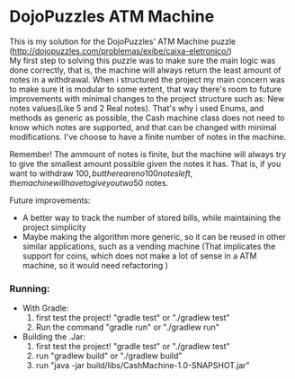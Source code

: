 # DojoPuzzles ATM Machine

This is my solution for the DojoPuzzles' ATM Machine puzzle (http://dojopuzzles.com/problemas/exibe/caixa-eletronico/)  
My first step to solving this puzzle was to make sure the main logic was done correctly, that is, the machine will always
return the least amount of notes in a withdrawal. When i structured the project my main concern was to make sure it is 
modular to some extent, that way there's room to future improvements with minimal changes to the project structure such as: New notes values(Like 5 and 2 Real notes). That's why i used Enums, and methods as generic as possible, the Cash machine class does not need to know which notes are supported, and that can be changed with minimal modifications. 
I've choose to have a finite number of notes in the machine.   

Remember! The ammount of notes is finite, but the machine will always try to give the smallest amount possible given the notes it has. That is, if you want to withdraw 100$, but there are no 100 notes left, the machine will have to give you two 50$ notes.

Future improvements:
- A better way to track the number of stored bills, while maintaining the project simplicity
- Maybe making the algorithm more generic, so it can be reused in other similar applications, such as a vending machine (That implicates the support for coins, which does not make a lot of sense in a ATM machine, so it would need refactoring )

### Running:
- With Gradle: 
    1) first test the project! "gradle test" or "./gradlew test"
    2) Run the command "gradle run" or "./gradlew run"
- Building the .Jar:
    1) first test the project! "gradle test" or "./gradlew test"
    2) run "gradlew build" or "./gradlew build"
    3) run "java -jar build/libs/CashMachine-1.0-SNAPSHOT.jar" 
